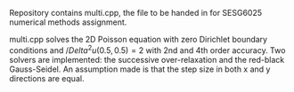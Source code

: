 Repository contains multi.cpp, the file to be handed in for SESG6025 numerical methods assignment.

multi.cpp solves the 2D Poisson equation with zero Dirichlet boundary conditions and $/Delta^2 u(0.5,0.5) = 2$ with 2nd and 4th order accuracy. Two solvers are implemented: the successive over-relaxation and the red-black Gauss-Seidel. An assumption made is that the step size in both x and y directions are equal.

